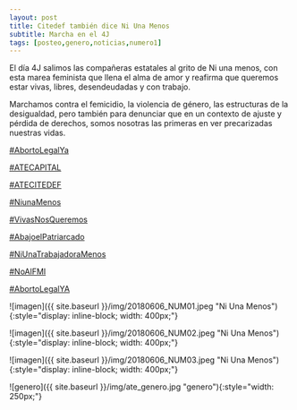 ```yaml
---
layout: post
title: Citedef también dice Ni Una Menos
subtitle: Marcha en el 4J
tags: [posteo,genero,noticias,numero1]
---
```


El día 4J salimos las compañeras estatales al grito de Ni una menos, con esta marea feminista que llena el alma de amor y reafirma que queremos estar vivas, libres, desendeudadas y con trabajo.

Marchamos contra el femicidio, la violencia de género, las estructuras de la desigualdad, pero también para denunciar que en un contexto de ajuste y pérdida de derechos, somos nosotras las primeras en ver precarizadas nuestras vidas.


[#AbortoLegalYa](https://twitter.com/hashtag/AbortoLegalYa)

[#ATECAPITAL](https://twitter.com/hashtag/#ATECAPITAL)

[#ATECITEDEF](https://twitter.com/hashtag/#ATECITEDEF)

[#NiunaMenos](https://twitter.com/hashtag/#NiunaMenos)

[#VivasNosQueremos](https://twitter.com/hashtag/#VivasNosQueremos)

[#AbajoelPatriarcado](https://twitter.com/hashtag/#AbajoelPatriarcado)

[#NiUnaTrabajadoraMenos](https://twitter.com/hashtag/#NiUnaTrabajadoraMenos)

[#NoAlFMI](https://twitter.com/hashtag/#NoAlFMI)

[#AbortoLegalYA](https://twitter.com/hashtag/#AbortoLegalYA)



![imagen]({{ site.baseurl }}/img/20180606_NUM01.jpeg "Ni Una Menos"){:style="display: inline-block; width: 400px;"}

![imagen]({{ site.baseurl }}/img/20180606_NUM02.jpeg "Ni Una Menos"){:style="display: inline-block; width: 400px;"}

![imagen]({{ site.baseurl }}/img/20180606_NUM03.jpeg "Ni Una Menos"){:style="display: inline-block; width: 400px;"}


![genero]({{ site.baseurl }}/img/ate_genero.jpg "genero"){:style="width: 250px;"}
